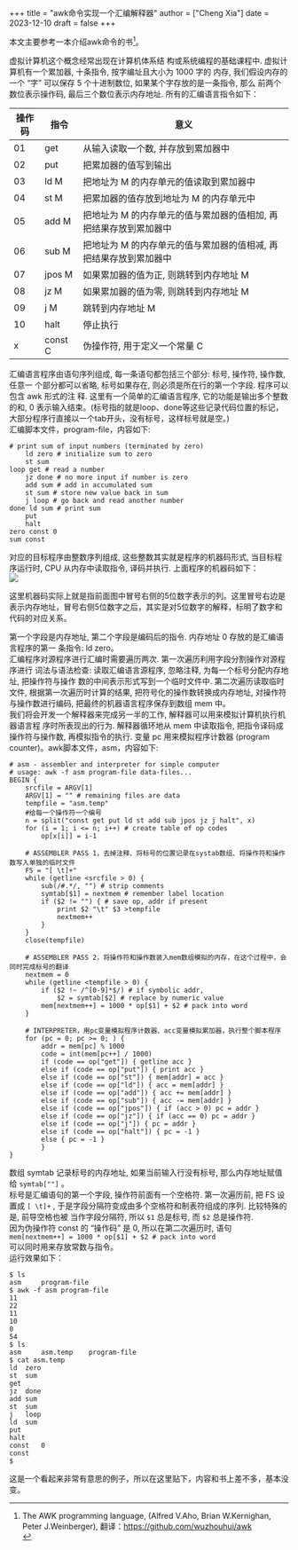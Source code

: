 +++
title = "awk命令实现一个汇编解释器"
author = ["Cheng Xia"]
date = 2023-12-10
draft = false
+++

本文主要参考一本介绍awk命令的书[^fn:1]。 <br/>

虚拟计算机这个概念经常出现在计算机体系结 构或系统编程的基础课程中. 虚拟计算机有一个累加器, 十条指令, 按字编址且大小为 1000 字的 内存, 我们假设内存的一个 “字” 可以保存 5 个十进制数位, 如果某个字存放的是一条指令, 那么 前两个数位表示操作码, 最后三个数位表示内存地址. 所有的汇编语言指令如下： <br/>

| 操作码 | 指令    | 意义                                |
|-----|-------|-----------------------------------|
| 01  | get     | 从输入读取一个数, 并存放到累加器中  |
| 02  | put     | 把累加器的值写到输出                |
| 03  | ld M    | 把地址为 M 的内存单元的值读取到累加器中 |
| 04  | st M    | 把累加器的值存放到地址为 M 的内存单元中 |
| 05  | add M   | 把地址为 M 的内存单元的值与累加器的值相加, 再把结果存放到累加器中 |
| 06  | sub M   | 把地址为 M 的内存单元的值与累加器的值相减, 再把结果存放到累加器中 |
| 07  | jpos M  | 如果累加器的值为正, 则跳转到内存地址 M |
| 08  | jz M    | 如果累加器的值为零, 则跳转到内存地址 M |
| 09  | j M     | 跳转到内存地址 M                    |
| 10  | halt    | 停止执行                            |
| x   | const C | 伪操作符, 用于定义一个常量 C        |

汇编语言程序由语句序列组成, 每一条语句都包括三个部分: 标号, 操作符, 操作数, 任意一 个部分都可以省略, 标号如果存在, 则必须是所在行的第一个字段. 程序可以包含 awk 形式的注 释. 这里有一个简单的汇编语言程序, 它的功能是输出多个整数的和, 0 表示输入结束。(标号指的就是loop、done等这些记录代码位置的标记，大部分程序行直接以一个tab开头，没有标号，这样标号就是空。) <br/>
汇编脚本文件，program-file，内容如下: <br/>

```text
# print sum of input numbers (terminated by zero)
	ld zero # initialize sum to zero
	st sum
loop get # read a number
	jz done # no more input if number is zero
	add sum # add in accumulated sum
	st sum # store new value back in sum
	j loop # go back and read another number
done ld sum # print sum
	put
	halt
zero const 0
sum const
```

对应的目标程序由整数序列组成, 这些整数其实就是程序的机器码形式, 当目标程序运行时, CPU 从内存中读取指令, 译码并执行. 上面程序的机器码如下： <br/>
![](/ox-hugo/01_machine_code_example.png) <br/>

这里机器码实际上就是指前面图中冒号右侧的5位数字表示的列。这里冒号右边是表示内存地址，冒号右侧5位数字之后，其实是对5位数字的解释，标明了数字和代码的对应关系。 <br/>

第一个字段是内存地址, 第二个字段是编码后的指令. 内存地址 0 存放的是汇编语言程序的第一 条指令: ld zero。 <br/>
汇编程序对源程序进行汇编时需要遍历两次. 第一次遍历利用字段分割操作对源程序进行 词法与语法检查: 读取汇编语言源程序, 忽略注释, 为每一个标号分配内存地址, 把操作符与操作 数的中间表示形式写到一个临时文件中. 第二次遍历读取临时文件, 根据第一次遍历时计算的结果, 把符号化的操作数转换成内存地址, 对操作符与操作数进行编码, 把最终的机器语言程序保存到数组 mem 中。 <br/>
我们将会开发一个解释器来完成另一半的工作, 解释器可以用来模拟计算机执行机器语言程 序时所表现出的行为. 解释器循环地从 mem 中读取指令, 把指令译码成操作符与操作数, 再模拟指令的执行. 变量 pc 用来模拟程序计数器 (program counter)。awk脚本文件，asm，内容如下: <br/>

```text
# asm - assembler and interpreter for simple computer 
# usage: awk -f asm program-file data-files... 
BEGIN {
	srcfile = ARGV[1]
	ARGV[1] = "" # remaining files are data
	tempfile = "asm.temp"
	#给每一个操作符一个编号
	n = split("const get put ld st add sub jpos jz j halt", x)
	for (i = 1; i <= n; i++) # create table of op codes
		op[x[i]] = i-1

	# ASSEMBLER PASS 1，去掉注释、将标号的位置记录在systab数组、将操作符和操作数写入单独的临时文件
	FS = "[ \t]+"
	while (getline <srcfile > 0) {
		sub(/#.*/, "") # strip comments
		symtab[$1] = nextmem # remember label location
		if ($2 != "") { # save op, addr if present
			print $2 "\t" $3 >tempfile
			nextmem++
		}
	}
	close(tempfile)

	# ASSEMBLER PASS 2，将操作符和操作数装入mem数组模拟的内存，在这个过程中，会同时完成标号的翻译
	nextmem = 0
	while (getline <tempfile > 0) {
		if ($2 !~ /^[0-9]*$/) # if symbolic addr,
			$2 = symtab[$2] # replace by numeric value
		mem[nextmem++] = 1000 * op[$1] + $2 # pack into word
	}

	# INTERPRETER，用pc变量模拟程序计数器、acc变量模拟累加器，执行整个脚本程序
	for (pc = 0; pc >= 0; ) {
		addr = mem[pc] % 1000
		code = int(mem[pc++] / 1000)
		if (code == op["get"]) { getline acc }
		else if (code == op["put"]) { print acc }
		else if (code == op["st"]) { mem[addr] = acc }
		else if (code == op["ld"]) { acc = mem[addr] }
		else if (code == op["add"]) { acc += mem[addr] }
		else if (code == op["sub"]) { acc -= mem[addr] }
		else if (code == op["jpos"]) { if (acc > 0) pc = addr }
		else if (code == op["jz"]) { if (acc == 0) pc = addr }
		else if (code == op["j"]) { pc = addr }
		else if (code == op["halt"]) { pc = -1 }
		else { pc = -1 }
		}
}
```

数组 symtab 记录标号的内存地址, 如果当前输入行没有标号, 那么内存地址赋值给 `symtab[""]` 。 <br/>
标号是汇编语句的第一个字段, 操作符前面有一个空格符. 第一次遍历前, 把 FS 设置成 `[ \t]+` , 于是字段分隔符变成由多个空格符和制表符组成的序列. 比较特殊的是, 前导空格也被 当作字段分隔符, 所以 `$1` 总是标号, 而 `$2` 总是操作符. <br/>
因为伪操作符 const 的 “操作码” 是 0, 所以在第二次遍历时, 语句 <br/>
`mem[nextmem++] = 1000 * op[$1] + $2 # pack into word` <br/>
可以同时用来存放常数与指令。 <br/>
运行效果如下： <br/>

```text
$ ls
asm		program-file
$ awk -f asm program-file 
11
22
11
10
0
54
$ ls
asm		asm.temp	program-file
$ cat asm.temp 
ld	zero
st	sum
get	
jz	done
add	sum
st	sum
j	loop
ld	sum
put	
halt	
const	0
const	
$
```

这是一个看起来非常有意思的例子，所以在这里贴下，内容和书上差不多，基本没变。 <br/>

[^fn:1]: The AWK programming language, (Alfred V.Aho, Brian W.Kernighan, Peter J.Weinberger), 翻译：<https://github.com/wuzhouhui/awk> <br/>